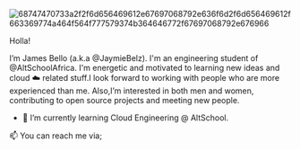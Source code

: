 ![68747470733a2f2f6d656469612e67697068792e636f6d2f6d656469612f663369774a464f564f777579374b364646772f67697068792e676966](https://user-images.githubusercontent.com/105351225/191106385-d46b523c-875a-494b-b684-cba9f0e20d58.gif)

Holla!

I’m James Bello (a.k.a @JaymieBelz). I'm an engineering student of @AltSchoolAfrica. I'm energetic and motivated to learning new ideas and cloud ☁️ related stuff.I look forward to working with people who are more experienced than me.
Also,I’m interested in both men and women, contributing to open source projects and meeting new people.
- 🌱 I’m currently learning Cloud Engineering @ AltSchool.

📫 You can reach me via;









<!---
JaymieBelz/JaymieBelz is a ✨ special ✨ repository because its `README.md` (this file) appears on your GitHub profile.
You can click the Preview link to take a look at your changes.
--->































